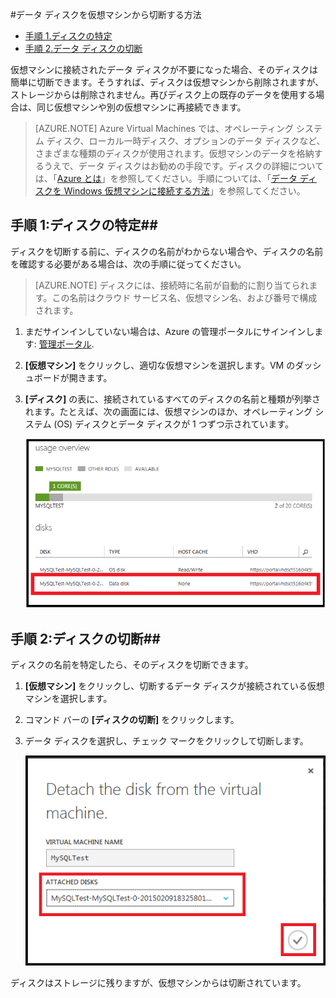 ﻿<properties writer="kathydav" editor="tysonn" manager="timlt" />



#データ ディスクを仮想マシンから切断する方法 

- [手順 1.ディスクの特定](#finddisks)
- [手順 2.データ ディスクの切断](#detachdisk)

仮想マシンに接続されたデータ ディスクが不要になった場合、そのディスクは簡単に切断できます。そうすれば、ディスクは仮想マシンから削除されますが、ストレージからは削除されません。再びディスク上の既存のデータを使用する場合は、同じ仮想マシンや別の仮想マシンに再接続できます。  

> [AZURE.NOTE] Azure Virtual Machines では、オペレーティング システム ディスク、ローカル一時ディスク、オプションのデータ ディスクなど、さまざまな種類のディスクが使用されます。仮想マシンのデータを格納するうえで、データ ディスクはお勧めの手段です。ディスクの詳細については、「[Azure とは][]」を参照してください。手順については、「[データ ディスクを Windows 仮想マシンに接続する方法][attachdisk]」を参照してください。

## <a id="finddisks"> </a>手順 1:ディスクの特定##


ディスクを切断する前に、ディスクの名前がわからない場合や、ディスクの名前を確認する必要がある場合は、次の手順に従ってください。 

> [AZURE.NOTE] ディスクには、接続時に名前が自動的に割り当てられます。この名前はクラウド サービス名、仮想マシン名、および番号で構成されます。

1. まだサインインしていない場合は、Azure の管理ポータルにサインインします: [管理ポータル](http://manage.windowsazure.com). 

2. **[仮想マシン]** をクリックし、適切な仮想マシンを選択します。VM のダッシュボードが開きます。

3. **[ディスク]** の表に、接続されているすべてのディスクの名前と種類が列挙されます。たとえば、次の画面には、仮想マシンのほか、オペレーティング システム (OS) ディスクとデータ ディスクが 1 つずつ示されています。
		
	![Find data disk](./media/howto-detach-disk-windows-linux/FindDataDisks.png)	


## <a id="detachdisk"> </a>手順 2:ディスクの切断##

ディスクの名前を特定したら、そのディスクを切断できます。

1. **[仮想マシン]** をクリックし、切断するデータ ディスクが接続されている仮想マシンを選択します。
2. コマンド バーの **[ディスクの切断]** をクリックします。

2. データ ディスクを選択し、チェック マークをクリックして切断します。


	![Detach disk details](./media/howto-detach-disk-windows-linux/DetachDiskDetails.png)

ディスクはストレージに残りますが、仮想マシンからは切断されています。



[attachdisk]:/ja-jp/manage/windows/how-to-guides/attach-a-disk/

[Azure とは]:http://go.microsoft.com/fwlink/p/?LinkId=263439
<!--HONumber=42-->
